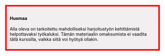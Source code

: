 <div style="color:black; border-style: solid; border-width: thick; border-color: red; padding: 10px; margin-bottom: 15px; padding: 10px; background-color: #F1EFEF;">

<h4>Huomaa</h4>

<p>
Alla oleva on tarkoitettu mahdolliseksi harjoitustyön kehittämistä helpottavaksi työkaluksi. Tämän materiaalin omaksumista ei vaadita tällä kurssilla, vaikka siitä voi hyötyä ollakin.  
</p>

</div>
